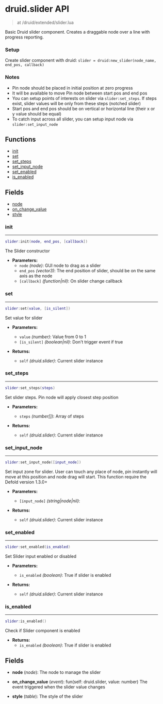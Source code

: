 # druid.slider API

> at /druid/extended/slider.lua

Basic Druid slider component. Creates a draggable node over a line with progress reporting.

### Setup
Create slider component with druid: `slider = druid:new_slider(node_name, end_pos, callback)`

### Notes
- Pin node should be placed in initial position at zero progress
- It will be available to move Pin node between start pos and end pos
- You can setup points of interests on slider via `slider:set_steps`. If steps exist, slider values will be only from these steps (notched slider)
- Start pos and end pos should be on vertical or horizontal line (their x or y value should be equal)
- To catch input across all slider, you can setup input node via `slider:set_input_node`

## Functions

- [init](#init)
- [set](#set)
- [set_steps](#set_steps)
- [set_input_node](#set_input_node)
- [set_enabled](#set_enabled)
- [is_enabled](#is_enabled)

## Fields

- [node](#node)
- [on_change_value](#on_change_value)
- [style](#style)



### init

---
```lua
slider:init(node, end_pos, [callback])
```

The Slider constructor

- **Parameters:**
	- `node` *(node)*: GUI node to drag as a slider
	- `end_pos` *(vector3)*: The end position of slider, should be on the same axis as the node
	- `[callback]` *(function|nil)*: On slider change callback

### set

---
```lua
slider:set(value, [is_silent])
```

Set value for slider

- **Parameters:**
	- `value` *(number)*: Value from 0 to 1
	- `[is_silent]` *(boolean|nil)*: Don't trigger event if true

- **Returns:**
	- `self` *(druid.slider)*: Current slider instance

### set_steps

---
```lua
slider:set_steps(steps)
```

Set slider steps. Pin node will
apply closest step position

- **Parameters:**
	- `steps` *(number[])*: Array of steps

- **Returns:**
	- `self` *(druid.slider)*: Current slider instance

### set_input_node

---
```lua
slider:set_input_node([input_node])
```

Set input zone for slider.
User can touch any place of node, pin instantly will
move at this position and node drag will start.
This function require the Defold version 1.3.0+

- **Parameters:**
	- `[input_node]` *(string|node|nil)*:

- **Returns:**
	- `self` *(druid.slider)*: Current slider instance

### set_enabled

---
```lua
slider:set_enabled(is_enabled)
```

Set Slider input enabled or disabled

- **Parameters:**
	- `is_enabled` *(boolean)*: True if slider is enabled

- **Returns:**
	- `self` *(druid.slider)*: Current slider instance

### is_enabled

---
```lua
slider:is_enabled()
```

Check if Slider component is enabled

- **Returns:**
	- `is_enabled` *(boolean)*: True if slider is enabled


## Fields
<a name="node"></a>
- **node** (_node_): The node to manage the slider

<a name="on_change_value"></a>
- **on_change_value** (_event_): fun(self: druid.slider, value: number) The event triggered when the slider value changes

<a name="style"></a>
- **style** (_table_): The style of the slider

